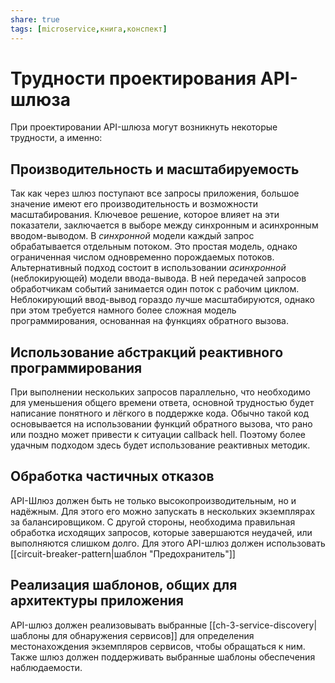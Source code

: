 ```yaml
---
share: true
tags: [microservice,книга,конспект]
---
```

# Трудности проектирования API-шлюза
При проектировании API-шлюза могут возникнуть некоторые трудности, а именно:
## Производительность и масштабируемость
Так как через шлюз поступают все запросы приложения, большое значение имеют его производительность и возможности масштабирования. Ключевое решение, которое влияет на эти показатели, заключается в выборе между синхронным и асинхронным вводом-выводом.
В *синхронной* модели каждый запрос обрабатывается отдельным потоком. Это простая модель, однако ограниченная числом одновременно порождаемых потоков.
Альтернативный подход состоит в использовании *асинхронной* (неблокирующей) модели ввода-вывода. В ней передачей запросов обработчикам событий занимается один поток с рабочим циклом.
Неблокирующий ввод-вывод гораздо лучше масштабируются, однако при этом требуется намного более сложная модель программирования, основанная на функциях обратного вызова.
## Использование абстракций реактивного программирования
При выполнении нескольких запросов параллельно, что необходимо для уменьшения общего времени ответа, основной трудностью будет написание понятного и лёгкого в поддержке кода. Обычно такой код основывается на использовании функций обратного вызова, что рано или поздно может привести к ситуации callback hell. Поэтому более удачным подходом здесь будет использование реактивных методик.
## Обработка частичных отказов
API-Шлюз должен быть не только высокопроизводительным, но и надёжным. Для этого его можно запускать в нескольких экземплярах за балансировщиком.
С другой стороны, необходима правильная обработка исходящих запросов, которые завершаются неудачей, или выполняются слишком долго. Для этого API-шлюз должен использовать [[circuit-breaker-pattern|шаблон "Предохранитель"]]
## Реализация шаблонов, общих для архитектуры приложения
API-шлюз должен реализовывать выбранные  [[ch-3-service-discovery|шаблоны для обнаружения сервисов]] для определения местонахождения экземпляров сервисов, чтобы обращаться к ним. Также шлюз должен поддерживать выбранные шаблоны обеспечения наблюдаемости.